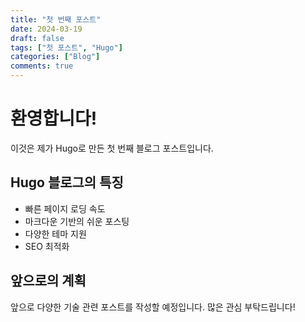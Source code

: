 ```yaml
---
title: "첫 번째 포스트"
date: 2024-03-19
draft: false
tags: ["첫 포스트", "Hugo"]
categories: ["Blog"]
comments: true
---
```


# 환영합니다!

이것은 제가 Hugo로 만든 첫 번째 블로그 포스트입니다.

## Hugo 블로그의 특징

- 빠른 페이지 로딩 속도
- 마크다운 기반의 쉬운 포스팅
- 다양한 테마 지원
- SEO 최적화

## 앞으로의 계획

앞으로 다양한 기술 관련 포스트를 작성할 예정입니다. 많은 관심 부탁드립니다!
